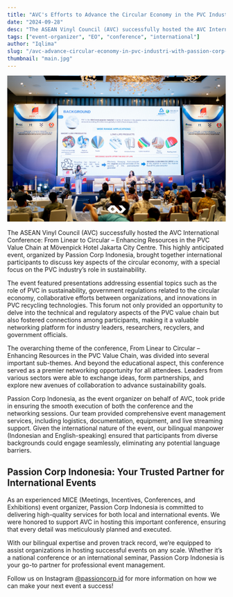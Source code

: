 ```yaml
---
title: "AVC's Efforts to Advance the Circular Economy in the PVC Industry with Passion Corp Indonesia"
date: "2024-09-28"
desc: "The ASEAN Vinyl Council (AVC) successfully hosted the AVC International Conference: From Linear to Circular – Enhancing Resources in the PVC Value Chain at Mövenpick Hotel Jakarta City Centre."
tags: ["event-organizer", "EO", "conference", "international"]
author: "Iqlima"
slug: "/avc-advance-circular-economy-in-pvc-industri-with-passion-corp-indonesia"
thumbnail: "main.jpg"
---
```


![AVC](./avc1.jpg)

The ASEAN Vinyl Council (AVC) successfully hosted the AVC International Conference: From Linear to Circular – Enhancing Resources in the PVC Value Chain at Mövenpick Hotel Jakarta City Centre. This highly anticipated event, organized by Passion Corp Indonesia, brought together international participants to discuss key aspects of the circular economy, with a special focus on the PVC industry’s role in sustainability.

The event featured presentations addressing essential topics such as the role of PVC in sustainability, government regulations related to the circular economy, collaborative efforts between organizations, and innovations in PVC recycling technologies. This forum not only provided an opportunity to delve into the technical and regulatory aspects of the PVC value chain but also fostered connections among participants, making it a valuable networking platform for industry leaders, researchers, recyclers, and government officials.

The overarching theme of the conference, From Linear to Circular – Enhancing Resources in the PVC Value Chain, was divided into several important sub-themes. And beyond the educational aspect, this conference served as a premier networking opportunity for all attendees. Leaders from various sectors were able to exchange ideas, form partnerships, and explore new avenues of collaboration to advance sustainability goals.

Passion Corp Indonesia, as the event organizer on behalf of AVC, took pride in ensuring the smooth execution of both the conference and the networking sessions. Our team provided comprehensive event management services, including logistics, documentation, equipment, and live streaming support. Given the international nature of the event, our bilingual manpower (Indonesian and English-speaking) ensured that participants from diverse backgrounds could engage seamlessly, eliminating any potential language barriers.

## Passion Corp Indonesia: Your Trusted Partner for International Events

As an experienced MICE (Meetings, Incentives, Conferences, and Exhibitions) event organizer, Passion Corp Indonesia is committed to delivering high-quality services for both local and international events. We were honored to support AVC in hosting this important conference, ensuring that every detail was meticulously planned and executed.

With our bilingual expertise and proven track record, we’re equipped to assist organizations in hosting successful events on any scale. Whether it’s a national conference or an international seminar, Passion Corp Indonesia is your go-to partner for professional event management.

Follow us on Instagram [@passioncorp.id](https://www.instagram.com/passioncorp.id/) for more information on how we can make your next event a success!
